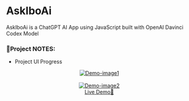 # AskIboAi
AskIboAi is a ChatGPT AI App using JavaScript built with OpenAI Davinci Codex Model

### 📝Project NOTES:

- Project UI Progress

<div align="center">
  <a href="#"><img src="https://i.ibb.co/PrRp53z/Demo-image1.jpg" alt="Demo-image1" border="0"></a><br /><br />
  <a href="#"><img src="https://i.ibb.co/1GYgnG3/Demo-image2.jpg" alt="Demo-image2" border="0"></a><br />  
  <a target='_blank' href='#'>Live Demo🚀</a><br />
  
</div>
